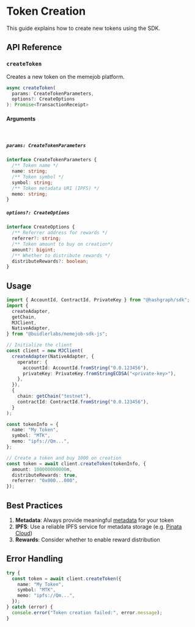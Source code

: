 # Token Creation

This guide explains how to create new tokens using the SDK.

## API Reference

### `createToken`

Creates a new token on the memejob platform.

```typescript
async createToken(
  params: CreateTokenParameters,
  options?: CreateOptions
): Promise<TransactionReceipt>
```

#### Arguments

<br/>

##### `params: CreateTokenParameters`

```typescript
interface CreateTokenParameters {
  /** Token name */
  name: string;
  /** Token symbol */
  symbol: string;
  /** Token metadata URI (IPFS) */
  memo: string;
}
```

##### `options?: CreateOptions`

```typescript
interface CreateOptions {
  /** Referrer address for rewards */
  referrer?: string;
  /** Token amount to buy on creation*/
  amount?: bigint;
  /** Whether to distribute rewards */
  distributeRewards?: boolean;
}
```

## Usage

```typescript
import { AccountId, ContractId, PrivateKey } from "@hashgraph/sdk";
import {
  createAdapter,
  getChain,
  MJClient,
  NativeAdapter,
} from "@buidlerlabs/memejob-sdk-js";

// Initialize the client
const client = new MJClient(
  createAdapter(NativeAdapter, {
    operator: {
      accountId: AccountId.fromString("0.0.123456"),
      privateKey: PrivateKey.fromStringECDSA("<private-key>"),
    },
  }),
  {
    chain: getChain("testnet"),
    contractId: ContractId.fromString("0.0.123456"),
  }
);

const tokenInfo = {
  name: "My Token",
  symbol: "MTK",
  memo: "ipfs://Qm...",
};

// Create a token and buy 1000 on creation
const token = await client.createToken(tokenInfo, {
  amount: 100000000000n,
  distributeRewards: true,
  referrer: "0x000...000",
});
```

## Best Practices

1. **Metadata**: Always provide meaningful [metadata](./metadata.md) for your token
2. **IPFS**: Use a reliable IPFS service for metadata storage (e.g. [Pinata Cloud](https://pinata.cloud/))
3. **Rewards**: Consider whether to enable reward distribution

## Error Handling

```typescript
try {
  const token = await client.createToken({
    name: "My Token",
    symbol: "MTK",
    memo: "ipfs://Qm...",
  });
} catch (error) {
  console.error("Token creation failed:", error.message);
}
```
